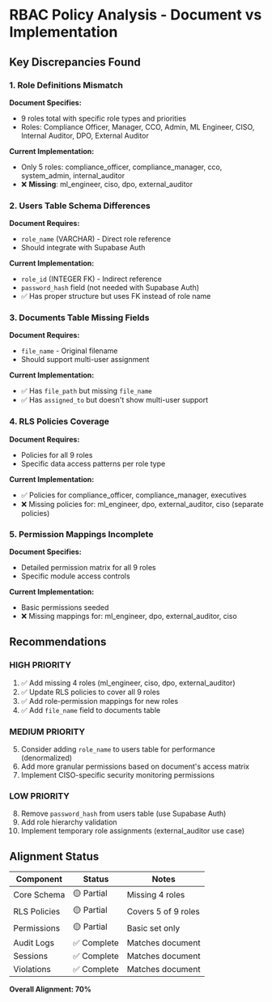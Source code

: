 # RBAC Policy Analysis - Document vs Implementation

## Key Discrepancies Found

### 1. **Role Definitions Mismatch**
**Document Specifies:**
- 9 roles total with specific role types and priorities
- Roles: Compliance Officer, Manager, CCO, Admin, ML Engineer, CISO, Internal Auditor, DPO, External Auditor

**Current Implementation:**
- Only 5 roles: compliance_officer, compliance_manager, cco, system_admin, internal_auditor
- ❌ **Missing**: ml_engineer, ciso, dpo, external_auditor

### 2. **Users Table Schema Differences**
**Document Requires:**
- `role_name` (VARCHAR) - Direct role reference
- Should integrate with Supabase Auth

**Current Implementation:**
- `role_id` (INTEGER FK) - Indirect reference
- `password_hash` field (not needed with Supabase Auth)
- ✅ Has proper structure but uses FK instead of role name

### 3. **Documents Table Missing Fields**
**Document Requires:**
- `file_name` - Original filename
- Should support multi-user assignment

**Current Implementation:**
- ✅ Has `file_path` but missing `file_name`
- ✅ Has `assigned_to` but doesn't show multi-user support

### 4. **RLS Policies Coverage**
**Document Requires:**
- Policies for all 9 roles
- Specific data access patterns per role type

**Current Implementation:**
- ✅ Policies for compliance_officer, compliance_manager, executives
- ❌ Missing policies for: ml_engineer, dpo, external_auditor, ciso (separate policies)

### 5. **Permission Mappings Incomplete**
**Document Specifies:**
- Detailed permission matrix for all 9 roles
- Specific module access controls

**Current Implementation:**
- Basic permissions seeded
- ❌ Missing mappings for: ml_engineer, dpo, external_auditor, ciso

## Recommendations

### HIGH PRIORITY
1. ✅ Add missing 4 roles (ml_engineer, ciso, dpo, external_auditor)
2. ✅ Update RLS policies to cover all 9 roles
3. ✅ Add role-permission mappings for new roles
4. ✅ Add `file_name` field to documents table

### MEDIUM PRIORITY
5. Consider adding `role_name` to users table for performance (denormalized)
6. Add more granular permissions based on document's access matrix
7. Implement CISO-specific security monitoring permissions

### LOW PRIORITY
8. Remove `password_hash` from users table (use Supabase Auth)
9. Add role hierarchy validation
10. Implement temporary role assignments (external_auditor use case)

## Alignment Status

| Component | Status | Notes |
|-----------|--------|-------|
| Core Schema | 🟡 Partial | Missing 4 roles |
| RLS Policies | 🟡 Partial | Covers 5 of 9 roles |
| Permissions | 🟡 Partial | Basic set only |
| Audit Logs | ✅ Complete | Matches document |
| Sessions | ✅ Complete | Matches document |
| Violations | ✅ Complete | Matches document |

**Overall Alignment: 70%**
